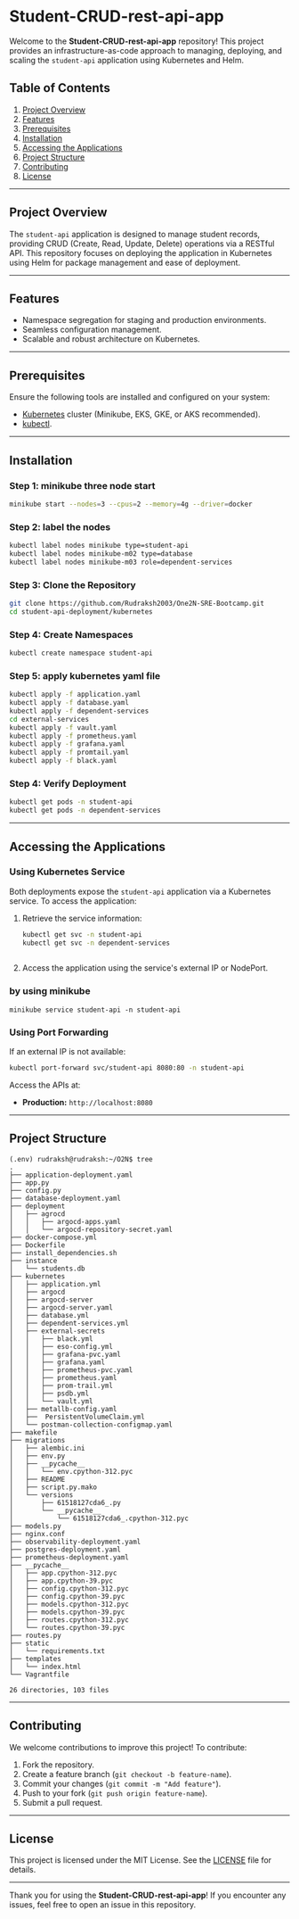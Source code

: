 # Student-CRUD-rest-api-app

Welcome to the **Student-CRUD-rest-api-app** repository! This project provides an infrastructure-as-code approach to managing, deploying, and scaling the `student-api` application using Kubernetes and Helm.

## Table of Contents

1. [Project Overview](#project-overview)
2. [Features](#features)
3. [Prerequisites](#prerequisites)
4. [Installation](#installation)
5. [Accessing the Applications](#accessing-the-applications)
6. [Project Structure](#project-structure)
7. [Contributing](#contributing)
8. [License](#license)

---

## Project Overview

The `student-api` application is designed to manage student records, providing CRUD (Create, Read, Update, Delete) operations via a RESTful API. This repository focuses on deploying the application in Kubernetes using Helm for package management and ease of deployment.


---

## Features

- Namespace segregation for staging and production environments.
- Seamless configuration management.
- Scalable and robust architecture on Kubernetes.

---

## Prerequisites

Ensure the following tools are installed and configured on your system:

- [Kubernetes](https://kubernetes.io/) cluster (Minikube, EKS, GKE, or AKS recommended).
- [kubectl](https://kubernetes.io/docs/tasks/tools/).

---

## Installation
### Step 1: minikube three node start
```bash
minikube start --nodes=3 --cpus=2 --memory=4g --driver=docker
```
### Step 2: label the nodes
```bash
kubectl label nodes minikube type=student-api
kubectl label nodes minikube-m02 type=database
kubectl label nodes minikube-m03 role=dependent-services
```

### Step 3: Clone the Repository

```bash
git clone https://github.com/Rudraksh2003/One2N-SRE-Bootcamp.git
cd student-api-deployment/kubernetes
```

### Step 4: Create Namespaces

```bash
kubectl create namespace student-api

```

### Step 5: apply kubernetes yaml file
```bash
kubectl apply -f application.yaml
kubectl apply -f database.yaml
kubectl apply -f dependent-services
cd external-services
kubectl apply -f vault.yaml
kubectl apply -f prometheus.yaml
kubectl apply -f grafana.yaml
kubectl apply -f promtail.yaml
kubectl apply -f black.yaml


```



### Step 4: Verify Deployment

```bash
kubectl get pods -n student-api
kubectl get pods -n dependent-services
```

---

## Accessing the Applications

### Using Kubernetes Service

Both deployments expose the `student-api` application via a Kubernetes service. To access the application:

1. Retrieve the service information:

   ```bash
   kubectl get svc -n student-api
   kubectl get svc -n dependent-services
  
   ```

2. Access the application using the service's external IP or NodePort.

### by using minikube
```
minikube service student-api -n student-api

```

### Using Port Forwarding

If an external IP is not available:

```bash
kubectl port-forward svc/student-api 8080:80 -n student-api
```

Access the APIs at:

- **Production:** `http://localhost:8080`

---

## Project Structure

```plaintext
(.env) rudraksh@rudraksh:~/O2N$ tree
.
├── application-deployment.yaml
├── app.py
├── config.py
├── database-deployment.yaml
├── deployment
│   ├── agrocd
│   │   ├── argocd-apps.yaml
│   │   └── argocd-repository-secret.yaml
├── docker-compose.yml
├── Dockerfile
├── install_dependencies.sh
├── instance
│   └── students.db
├── kubernetes
│   ├── application.yml
│   ├── argocd
│   ├── argocd-server
│   ├── argocd-server.yaml
│   ├── database.yml
│   ├── dependent-services.yml
│   ├── external-secrets
│   │   ├── black.yml
│   │   ├── eso-config.yml
│   │   ├── grafana-pvc.yaml
│   │   ├── grafana.yaml
│   │   ├── prometheus-pvc.yaml
│   │   ├── prometheus.yaml
│   │   ├── prom-trail.yml
│   │   ├── psdb.yml
│   │   └── vault.yml
│   ├── metallb-config.yaml
│   ├──  PersistentVolumeClaim.yml
│   └── postman-collection-configmap.yaml
├── makefile
├── migrations
│   ├── alembic.ini
│   ├── env.py
│   ├── __pycache__
│   │   └── env.cpython-312.pyc
│   ├── README
│   ├── script.py.mako
│   └── versions
│       ├── 61518127cda6_.py
│       └── __pycache__
│           └── 61518127cda6_.cpython-312.pyc
├── models.py
├── nginx.conf
├── observability-deployment.yaml
├── postgres-deployment.yaml
├── prometheus-deployment.yaml
├── __pycache__
│   ├── app.cpython-312.pyc
│   ├── app.cpython-39.pyc
│   ├── config.cpython-312.pyc
│   ├── config.cpython-39.pyc
│   ├── models.cpython-312.pyc
│   ├── models.cpython-39.pyc
│   ├── routes.cpython-312.pyc
│   └── routes.cpython-39.pyc
├── routes.py
├── static
│   └── requirements.txt
├── templates
│   └── index.html
└── Vagrantfile

26 directories, 103 files

```

---

## Contributing

We welcome contributions to improve this project! To contribute:

1. Fork the repository.
2. Create a feature branch (`git checkout -b feature-name`).
3. Commit your changes (`git commit -m "Add feature"`).
4. Push to your fork (`git push origin feature-name`).
5. Submit a pull request.

---

## License

This project is licensed under the MIT License. See the [LICENSE](LICENSE) file for details.

---

Thank you for using the **Student-CRUD-rest-api-app**! If you encounter any issues, feel free to open an issue in this repository.

